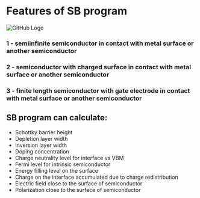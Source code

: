 # Features of SB program

![GitHub Logo](https://github.com/Dmitry-Skachkov/SB/blob/main/Docs/SB_features.jpg)

### 1 - semiinfinite semiconductor in contact with metal surface or another semiconductor

### 2 - semiconductor with charged surface in contact with metal surface or another semiconductor

### 3 - finite length semiconductor with gate electrode in contact with metal surface or another semiconductor

## SB program can calculate:

 * Schottky barrier height
 * Depletion layer width
 * Inversion layer width
 * Doping concentration
 * Charge neutrality level for interface vs VBM
 * Fermi level for intrinsic semiconductor
 * Energy filling level on the surface
 * Charge on the interface accumulated due to charge redistribution
 * Electric field close to the surface of semiconductor
 * Polarization close to the surface of semiconductor  
